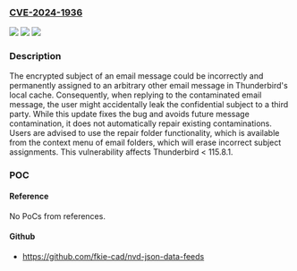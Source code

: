 ### [CVE-2024-1936](https://cve.mitre.org/cgi-bin/cvename.cgi?name=CVE-2024-1936)
![](https://img.shields.io/static/v1?label=Product&message=Thunderbird&color=blue)
![](https://img.shields.io/static/v1?label=Version&message=unspecified%3C%20115.8.1%20&color=brighgreen)
![](https://img.shields.io/static/v1?label=Vulnerability&message=Leaking%20of%20encrypted%20email%20subjects%20to%20other%20conversations&color=brighgreen)

### Description

The encrypted subject of an email message could be incorrectly and permanently assigned to an arbitrary other email message in Thunderbird's local cache. Consequently, when replying to the contaminated email message, the user might accidentally leak the confidential subject to a third party. While this update fixes the bug and avoids future message contamination, it does not automatically repair existing contaminations. Users are advised to use the repair folder functionality, which is available from the context menu of email folders, which will erase incorrect subject assignments. This vulnerability affects Thunderbird < 115.8.1.

### POC

#### Reference
No PoCs from references.

#### Github
- https://github.com/fkie-cad/nvd-json-data-feeds

